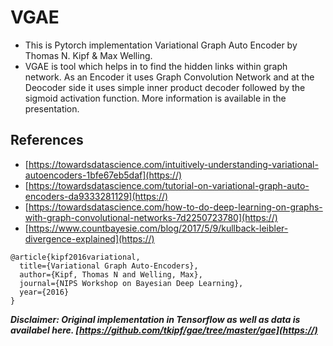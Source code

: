 # VGAE
- This is Pytorch implementation Variational Graph Auto Encoder by Thomas N. Kipf & Max Welling. 
- VGAE is tool which helps in to find the hidden links within graph network. As an Encoder it uses Graph Convolution Network and at the Deocoder side it uses simple inner product decoder followed by the sigmoid activation function. More information is available in the presentation.

## References
- [https://towardsdatascience.com/intuitively-understanding-variational-autoencoders-1bfe67eb5daf](https://)
- [https://towardsdatascience.com/tutorial-on-variational-graph-auto-encoders-da9333281129](https://)
- [https://towardsdatascience.com/how-to-do-deep-learning-on-graphs-with-graph-convolutional-networks-7d2250723780](https://)
- [https://www.countbayesie.com/blog/2017/5/9/kullback-leibler-divergence-explained](https://)

```
@article{kipf2016variational,
  title={Variational Graph Auto-Encoders},
  author={Kipf, Thomas N and Welling, Max},
  journal={NIPS Workshop on Bayesian Deep Learning},
  year={2016}
}
```
***Disclaimer: Original implementation in Tensorflow as well as data is availabel here. [https://github.com/tkipf/gae/tree/master/gae](https://)***
 

